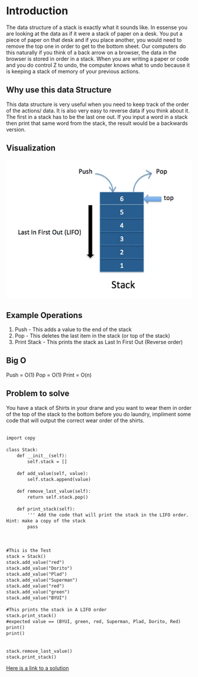 # Introduction

The data structure of a stack is exactly what it sounds like. In essense you are looking at the data as if it were a stack of paper on a desk. You put a piece of paper on that desk and if you place another, you would need to remove the top one in order to get to the bottom sheet. Our computers do this naturally if you think of a back arrow on a browser, the data in the browser is stored in order in a stack. When you are writing a paper or code and you do control Z to undo, the computer knows what to undo because it is keeping a stack of memory of your previous actions. 

## Why use this data Structure

This data structure is very useful when you need to keep track of the order of the actions/ data. It is also very easy to reverse data if you think about it. The first in a stack has to be the last one out. If you input a word in a stack then print that same word from the stack, the result would be a backwards version.  



## Visualization

![My image file](/images/stack.webp)



## Example Operations

1. Push - This adds a value to the end of the stack 
2. Pop - This deletes the last item in the stack (or top of the stack)
3. Print Stack - This prints the stack as Last In First Out (Reverse order)

## Big O
Push = O(1)
Pop = O(1)
Print  = O(n)

## Problem to solve

You have a stack of Shirts in your drarw and you want to wear them in order of the top of the stack to the bottom before you do laundry, impliment some code that will output the correct wear order of the shirts. 

```

import copy

class Stack:
    def __init__(self):
        self.stack = []

    def add_value(self, value):
        self.stack.append(value)
    
    def remove_last_value(self):
        return self.stack.pop()
    
    def print_stack(self):
        ''' Add the code that will print the stack in the LIFO order. Hint: make a copy of the stack
        pass 
        


#This is the Test       
stack = Stack()
stack.add_value("red")
stack.add_value("Dorito")
stack.add_value("Plad")
stack.add_value("Superman")
stack.add_value("red")
stack.add_value("green")
stack.add_value("BYUI")

#This prints the stack in A LIFO order
stack.print_stack()
#expected value == (BYUI, green, red, Superman, Plad, Dorito, Red)
print()
print()


stack.remove_last_value()
stack.print_stack()

```

[Here is a link to a solution](stack.py)
